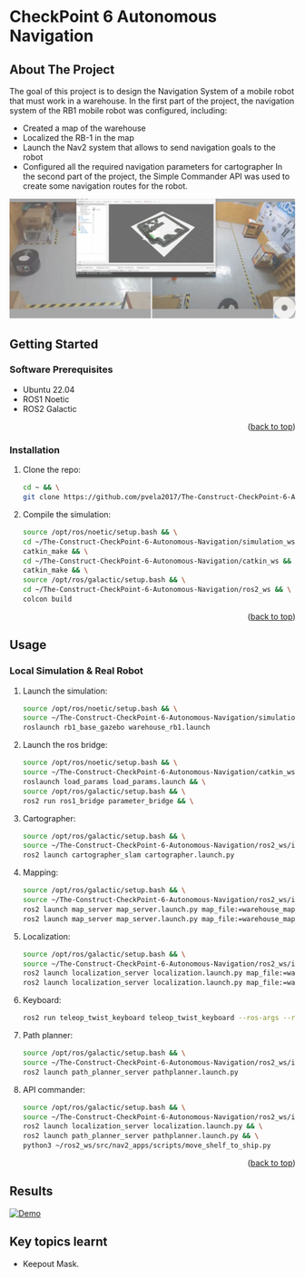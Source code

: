 # CheckPoint 6 Autonomous Navigation

<a name="readme-top"></a>

## About The Project
The goal of this project is to design the Navigation System of a mobile robot that must work in a warehouse. In the first part of the project, the navigation system of the RB1 mobile robot was configured, including:
* Created a map of the warehouse
* Localized the RB-1 in the map
* Launch the Nav2 system that allows to send navigation goals to the robot
* Configured all the required navigation parameters for cartographer
In the second part of the project, the Simple Commander API was used to create some navigation routes for the robot.

![This is an image](images/preview.png)

<!-- GETTING STARTED -->
## Getting Started

### Software Prerequisites
* Ubuntu 22.04
* ROS1 Noetic
* ROS2 Galactic


<p align="right">(<a href="#readme-top">back to top</a>)</p>

<!-- INSTALLATION -->
### Installation
1. Clone the repo:
   ```sh
   cd ~ && \
   git clone https://github.com/pvela2017/The-Construct-CheckPoint-6-Autonomous-Navigation
   ```
2. Compile the simulation:
   ```sh
   source /opt/ros/noetic/setup.bash && \
   cd ~/The-Construct-CheckPoint-6-Autonomous-Navigation/simulation_ws && \
   catkin_make && \
   cd ~/The-Construct-CheckPoint-6-Autonomous-Navigation/catkin_ws && \
   catkin_make && \
   source /opt/ros/galactic/setup.bash && \
   cd ~/The-Construct-CheckPoint-6-Autonomous-Navigation/ros2_ws && \
   colcon build
   ```
     
<p align="right">(<a href="#readme-top">back to top</a>)</p>


<!-- USAGE -->
## Usage
### Local Simulation & Real Robot
1. Launch the simulation:
   ```sh
   source /opt/ros/noetic/setup.bash && \
   source ~/The-Construct-CheckPoint-6-Autonomous-Navigation/simulation_ws/devel/setup.bash && \
   roslaunch rb1_base_gazebo warehouse_rb1.launch
   ```
2. Launch the ros bridge:
   ```sh
   source /opt/ros/noetic/setup.bash && \
   source ~/The-Construct-CheckPoint-6-Autonomous-Navigation/catkin_ws/devel/setup.bash && \
   roslaunch load_params load_params.launch && \
   source /opt/ros/galactic/setup.bash && \
   ros2 run ros1_bridge parameter_bridge && \
   ```
3. Cartographer:
   ```sh
   source /opt/ros/galactic/setup.bash && \
   source ~/The-Construct-CheckPoint-6-Autonomous-Navigation/ros2_ws/install/setup.bash && \
   ros2 launch cartographer_slam cartographer.launch.py
   ```
3. Mapping:
   ```sh
   source /opt/ros/galactic/setup.bash && \
   source ~/The-Construct-CheckPoint-6-Autonomous-Navigation/ros2_ws/install/setup.bash && \
   ros2 launch map_server map_server.launch.py map_file:=warehouse_map_sim.yaml # simulation
   ros2 launch map_server map_server.launch.py map_file:=warehouse_map_real.yaml # real
   ```
4. Localization:
   ```sh
   source /opt/ros/galactic/setup.bash && \
   source ~/The-Construct-CheckPoint-6-Autonomous-Navigation/ros2_ws/install/setup.bash && \
   ros2 launch localization_server localization.launch.py map_file:=warehouse_map_sim.yaml # simulation
   ros2 launch localization_server localization.launch.py map_file:=warehouse_map_real.yaml # real
   ```
5. Keyboard:
   ```sh
   ros2 run teleop_twist_keyboard teleop_twist_keyboard --ros-args --remap cmd_vel:=/robot/cmd_vel
   ```
6. Path planner:
   ```sh
   source /opt/ros/galactic/setup.bash && \
   source ~/The-Construct-CheckPoint-6-Autonomous-Navigation/ros2_ws/install/setup.bash && \
   ros2 launch path_planner_server pathplanner.launch.py
   ```
7. API commander:
   ```sh
   source /opt/ros/galactic/setup.bash && \
   source ~/The-Construct-CheckPoint-6-Autonomous-Navigation/ros2_ws/install/setup.bash && \
   ros2 launch localization_server localization.launch.py && \
   ros2 launch path_planner_server pathplanner.launch.py && \
   python3 ~/ros2_ws/src/nav2_apps/scripts/move_shelf_to_ship.py
   ```  

<p align="right">(<a href="#readme-top">back to top</a>)</p>

<!-- RESULTS -->
## Results
[![Demo](https://img.youtube.com/vi/s4jkbh0bWyQ/0.jpg)](https://www.youtube.com/watch?v=s4jkbh0bWyQ)

<!-- KEYS -->
## Key topics learnt
* Keepout Mask.
